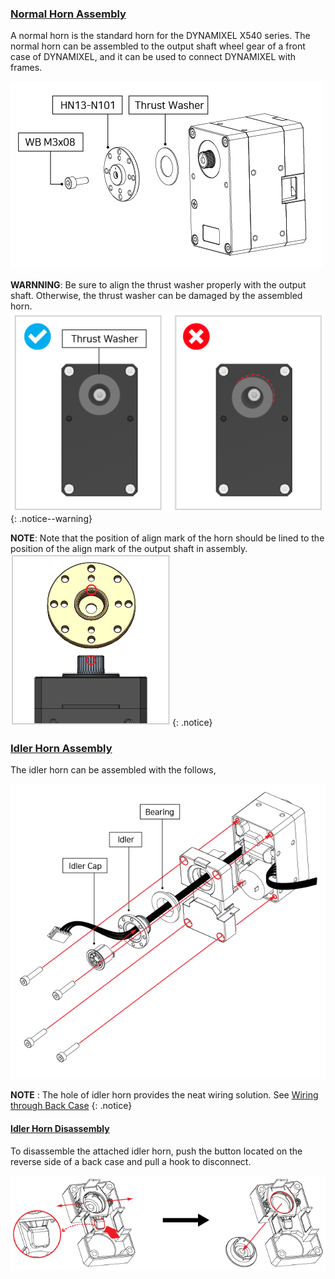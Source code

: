 
### [Normal Horn Assembly](#normal-horn-assembly)

A normal horn is the standard horn for the DYNAMIXEL X540 series. The normal horn can be assembled to the output shaft wheel gear of a front case of DYNAMIXEL, and it can be used to connect DYNAMIXEL with frames. 

![Horn_Assembly](/assets/images/dxl/x/x540/hn13-n101_assembly.png)

**WARNNING**: Be sure to align the thrust washer properly with the output shaft. Otherwise, the thrust washer can be damaged by the assembled horn.  
  ![HowTo_Thrust_Washer](/assets/images/dxl/x/assembly_common/thrust_washer_02.png)
{: .notice--warning}

**NOTE**: Note that the position of align mark of the horn should be lined to the position of the align mark of the output shaft in assembly.  
  ![Horn_Marking](/assets/images/dxl/x/assembly_common/horn_assembly_marking.png)
{: .notice}

### [Idler Horn Assembly](#idler-horn-assembly)

The idler horn can be assembled with the follows, 

![HowTo_Idler_Assembly](/assets/images/dxl/x/assembly_common/idler_assembly.png)

**NOTE** : The hole of idler horn provides the neat wiring solution. See [Wiring through Back Case](#wiring-through-back-case)
{: .notice}

#### [Idler Horn Disassembly](#idler-horn-disassembly)

To disassemble the attached idler horn, push the button located on the reverse side of a back case and pull a hook to disconnect.

![HowTo_Idler_Disassembly](/assets/images/dxl/x/assembly_common/idler_disassably.png)
